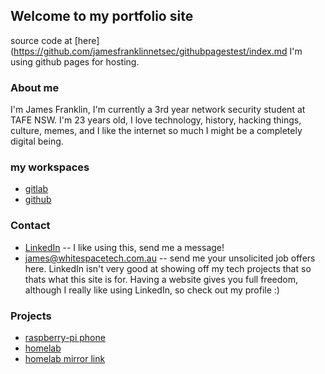 ## Welcome to my portfolio site
<!--
You can use the [editor on GitHub](https://github.com/jamesfranklinnetsec/githubpagestest/edit/gh-pages/index.md) to maintain and preview the content for your 
website in Markdown files.
-->

source code at [here](https://github.com/jamesfranklinnetsec/githubpagestest/index.md
I'm using github pages for hosting.

### About me
I'm James Franklin, I'm currently a 3rd year network security student at TAFE NSW. I'm 23 years old, I love technology, history, hacking things, culture, memes, and I like the internet so much I might be a completely digital being.

### my workspaces
* [gitlab](https://www.gitlab.com/jamesfranklinnetsec)
* [github](https://www.github.com/jamesfranklinnetsec)

### Contact
* [LinkedIn](https://www.linkedin.com/in/james-franklin-netsec/) -- I like using this, send me a message!
* [james@whitespacetech.com.au](mailto:james@whitespacetech.com.au) -- send me your unsolicited job offers here. 
LinkedIn isn't very good at showing off my tech projects that so thats what this site is for. Having a website gives you full freedom, although I really like using LinkedIn, so check out my profile :)
<!-- 
Whenever you commit to this repository, GitHub Pages will run [Jekyll](https://jekyllrb.com/) to rebuild the pages in your site, from the content in your Markdown files.
-->
### Projects
* [raspberry-pi phone](https://jamesfranklinnetsec.github.io/githubpagestest/)
* [homelab](https://lab.jamesfranklin.tech)
* [homelab mirror link](https://lab.jf.rs)
